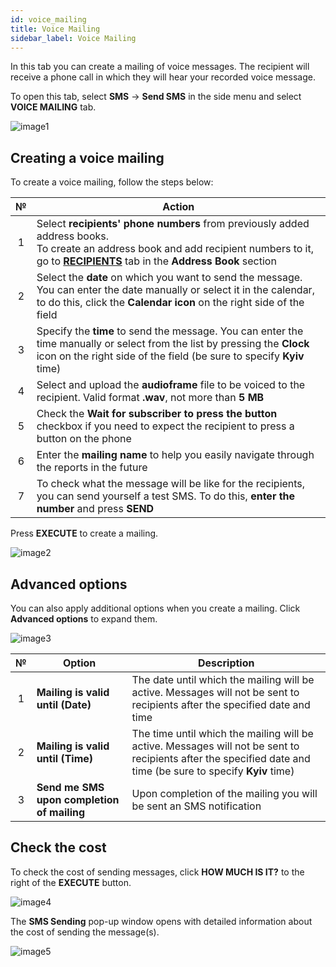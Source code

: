 ```yaml
---
id: voice_mailing
title: Voice Mailing
sidebar_label: Voice Mailing
---
```


In this tab you can create a mailing of voice messages. The recipient will receive a phone call in which they will hear your recorded voice message.

To open this tab, select **SMS** → **Send SMS** in the side menu and select **VOICE MAILING** tab.

![image1](/img/en/client_send_sms_voice_mailing/image1.png)

## Creating a voice mailing

To create a voice mailing, follow the steps below:

|  №  | Action |
| :-: | ------ |
| 1 | Select **recipients' phone numbers** from previously added address books. <br/> To create an address book and add recipient numbers to it, go to [**RECIPIENTS**](../address_book/recipients.md) tab in the **Address Book** section |
| 2 | Select the **date** on which you want to send the message. You can enter the date manually or select it in the calendar, to do this, click the **Calendar icon** on the right side of the field |
| 3 | Specify the **time** to send the message. You can enter the time manually or select from the list by pressing the **Clock** icon on the right side of the field (be sure to specify **Kyiv** time) |
| 4 | Select and upload the **audioframe** file to be voiced to the recipient. Valid format **.wav**, not more than **5 MB** |
| 5 | Check the **Wait for subscriber to press the button** checkbox if you need to expect the recipient to press a button on the phone |
| 6 | Enter the **mailing name** to help you easily navigate through the reports in the future |
| 7 | To check what the message will be like for the recipients, you can send yourself a test SMS. To do this, **enter the number** and press **SEND** |

Press **EXECUTE** to create a mailing.

![image2](/img/en/client_send_sms_voice_mailing/image2.png)

## Advanced options

You can also apply additional options when you create a mailing. Click **Advanced options** to expand them.

![image3](/img/en/client_send_sms_voice_mailing/image3.png)

|  №  | Option | Description |
| :-: | ------ | ----------- |
| 1 | **Mailing is valid until (Date)** | The date until which the mailing will be active. Messages will not be sent to recipients after the specified date and time |
| 2 | **Mailing is valid until (Time)** | The time until which the mailing will be active. Messages will not be sent to recipients after the specified date and time (be sure to specify **Kyiv** time) |
| 3 | **Send me SMS upon completion of mailing** | Upon completion of the mailing you will be sent an SMS notification |

## Check the cost

To check the cost of sending messages, click **HOW MUCH IS IT?** to the right of the **EXECUTE** button.

![image4](/img/en/client_send_sms_voice_mailing/image4.png)

The **SMS Sending** pop-up window opens with detailed information about the cost of sending the message(s).

![image5](/img/en/client_send_sms_voice_mailing/image5.png)
